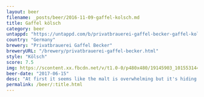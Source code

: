 ```yaml
---
layout: beer
filename: _posts/beer/2016-11-09-gaffel-kolsch.md
title: Gaffel kölsch
category: beer
untappd: "https://untappd.com/b/privatbrauerei-gaffel-becker-gaffel-kolsch/13647"
country: "Germany"
brewery: "Privatbrauerei Gaffel Becker"
breweryURL: "/brewery/privatbrauerei-gaffel-becker.html"
style: "Kölsch"
score: 7.5
img: https://scontent.xx.fbcdn.net/v/t1.0-0/p480x480/19145903_10155314453548745_7973596675603842731_n.jpg?oh=c20be5e73825d97ca4b2737669109b75&oe=5A31ADA3
beer-date: "2017-06-15"
desc: "At first it seems like the malt is overwhelming but it's hiding a hint of spice"
permalink: /beer/:title.html
---
```

